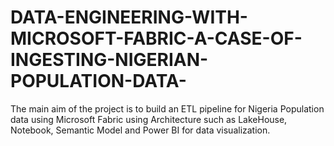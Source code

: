 # DATA-ENGINEERING-WITH-MICROSOFT-FABRIC-A-CASE-OF-INGESTING-NIGERIAN-POPULATION-DATA-
The main aim of the project is to build an ETL pipeline for Nigeria Population data using Microsoft Fabric using Architecture such as LakeHouse, Notebook, Semantic Model and Power BI for data visualization.
